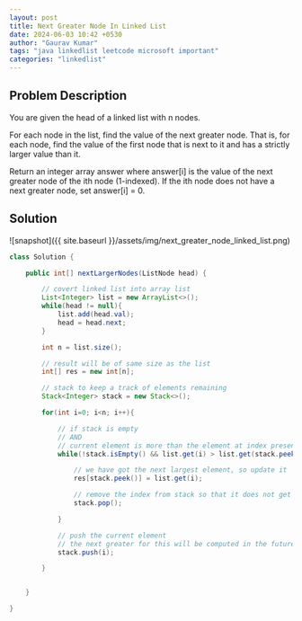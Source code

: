 ```yaml
---
layout: post
title: Next Greater Node In Linked List
date: 2024-06-03 10:42 +0530
author: "Gaurav Kumar"
tags: "java linkedlist leetcode microsoft important"
categories: "linkedlist"
---
```


## Problem Description

You are given the head of a linked list with n nodes.

For each node in the list, find the value of the next greater node. That is, for each node, find the value of the first node that is next to it and has a strictly larger value than it.

Return an integer array answer where answer[i] is the value of the next greater node of the ith node (1-indexed). If the ith node does not have a next greater node, set answer[i] = 0.

## Solution

![snapshot]({{ site.baseurl }}/assets/img/next_greater_node_linked_list.png)

```java
class Solution {

    public int[] nextLargerNodes(ListNode head) {

        // covert linked list into array list
        List<Integer> list = new ArrayList<>();
        while(head != null){
            list.add(head.val);
            head = head.next;
        }

        int n = list.size();

        // result will be of same size as the list
        int[] res = new int[n];

        // stack to keep a track of elements remaining
        Stack<Integer> stack = new Stack<>();

        for(int i=0; i<n; i++){

            // if stack is empty
            // AND
            // current element is more than the element at index present on top of the stack
            while(!stack.isEmpty() && list.get(i) > list.get(stack.peek())){

                // we have got the next largest element, so update it
                res[stack.peek()] = list.get(i);

                // remove the index from stack so that it does not get updated again
                stack.pop();

            }

            // push the current element
            // the next greater for this will be computed in the future iterations
            stack.push(i);

        }


    }

}
```
